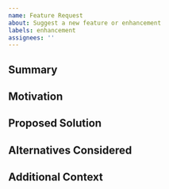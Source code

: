 ```yaml
---
name: Feature Request
about: Suggest a new feature or enhancement
labels: enhancement
assignees: ''
---
```


## Summary

<!-- Briefly describe the feature or enhancement you are requesting. -->

## Motivation

<!-- Why is this feature important? What problem does it solve? -->

## Proposed Solution

<!-- Describe your proposed solution or design. Include examples, diagrams, or mockups if helpful. -->

## Alternatives Considered

<!-- List any alternative solutions or features you have considered. -->

## Additional Context

<!-- Any other information, links, or context that might help. -->
